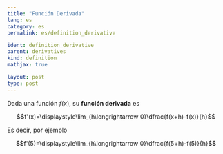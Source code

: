 ```yaml
---
title: "Función Derivada"
lang: es
category: es
permalink: es/definition_derivative

ident: definition_derivative
parent: derivatives
kind: definition
mathjax: true

layout: post
type: post
---
```


Dada una función $f(x)$, su **función derivada** es

$$f'(x)=\displaystyle\lim_{h\longrightarrow 0}\dfrac{f(x+h)-f(x)}{h}$$

Es decir, por ejemplo

$$f'(5)=\displaystyle\lim_{h\longrightarrow 0}\dfrac{f(5+h)-f(5)}{h}$$